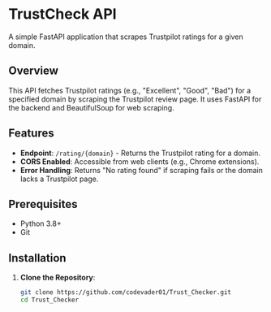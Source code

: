# TrustCheck API

A simple FastAPI application that scrapes Trustpilot ratings for a given domain.

## Overview
This API fetches Trustpilot ratings (e.g., "Excellent", "Good", "Bad") for a specified domain by scraping the Trustpilot review page. It uses FastAPI for the backend and BeautifulSoup for web scraping.

## Features
- **Endpoint**: `/rating/{domain}` - Returns the Trustpilot rating for a domain.
- **CORS Enabled**: Accessible from web clients (e.g., Chrome extensions).
- **Error Handling**: Returns "No rating found" if scraping fails or the domain lacks a Trustpilot page.

## Prerequisites
- Python 3.8+
- Git

## Installation
1. **Clone the Repository**:
   ```bash
   git clone https://github.com/codevader01/Trust_Checker.git
   cd Trust_Checker

